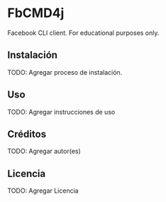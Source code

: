 # FbCMD4j

Facebook CLI client. For educational purposes only.

## Instalación

TODO: Agregar proceso de instalación.

## Uso

TODO: Agregar instrucciones de uso

## Créditos

TODO: Agregar autor(es)

## Licencia

TODO: Agregar Licencia
